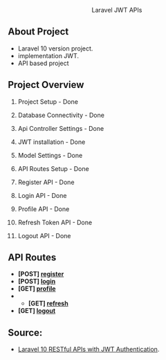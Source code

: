 <p align="center">Laravel JWT APIs</p>



## About Project

- Laravel 10 version project.
- implementation JWT.
- API based project



## Project Overview

1. Project Setup - Done

2. Database Connectivity - Done

3. Api Controller Settings - Done

4. JWT installation - Done

5. Model Settings - Done

6. API Routes Setup - Done

7. Register API - Done

8. Login API - Done

9. Profile API - Done

10. Refresh Token API - Done

11. Logout API - Done



## API Routes

- **[POST] [register](http://127.0.0.1:8000/api/register)**
- **[POST] [login](http://127.0.0.1:8000/api/login)**
- **[GET] [profile](http://127.0.0.1:8000/api/profile)**
- - **[GET] [refresh](http://127.0.0.1:8000/api/refresh)**
- **[GET] [logout](http://127.0.0.1:8000/api/logout)**



## Source:
- [Laravel 10 RESTful APIs with JWT Authentication]([https://laravel.com/docs/routing](https://onlinewebtutorblog.com/laravel-10-restful-apis-with-jwt-authentication/)).

